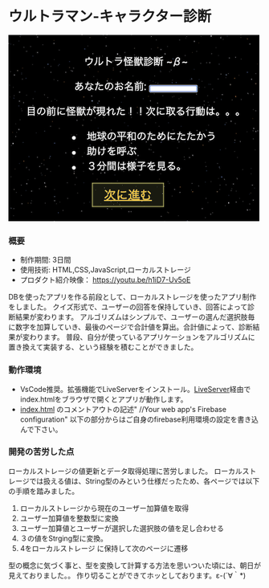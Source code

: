 # ウルトラマン-キャラクター診断

[![IMAGE ALT TEXT HERE](thumbnailImage.png)](https://youtu.be/zMny0sAbu0g)

### 概要
* 制作期間: 3日間
* 使用技術: HTML,CSS,JavaScript,ローカルストレージ 
* プロダクト紹介映像： https://youtu.be/h1iD7-Uv5oE  

DBを使ったアプリを作る前段として、ローカルストレージを使ったアプリ制作をしました。
クイズ形式で、ユーザーの回答を保持していき、回答によって診断結果が変わります。
アルゴリズムはシンプルで、ユーザーの選んだ選択肢毎に数字を加算していき、最後のページで合計値を算出。合計値によって、診断結果が変わります。
普段、自分が使っているアプリケーションをアルゴリズムに置き換えて実装する、という経験を積むことができました。

### 動作環境
* VsCode推奨。拡張機能でLiveServerをインストール。[LiveServer](https://marketplace.visualstudio.com/items?itemName=ritwickdey.LiveServer)経由でindex.htmlをブラウザで開くとアプリが動作します。
* [index.html](https://github.com/worldwideweb13/Tecmon/blob/106b97e0da5932f9f59b4c0ec6a3f0c7f43e6a79/index.html) のコメントアウトの記述" //Your web app's Firebase configuration" 以下の部分からはご自身のfirebase利用環境の設定を書き込んで下さい。

### 開発の苦労した点
ローカルストレージの値更新とデータ取得処理に苦労しました。
ローカルストレージでは扱える値は、String型のみという仕様だったため、各ページでは以下の手順を踏みました。
1. ローカルストレージから現在のユーザー加算値を取得
2. ユーザー加算値を整数型に変換
3. ユーザー加算値とユーザーが選択した選択肢の値を足し合わせる
4. ３の値をStrging型に変換。
5. 4をローカルストレージ に保持して次のページに遷移

型の概念に気づく事と、型を変換して計算する方法を思いついた頃には、朝日が見えておりました。。
作り切ることができてホッとしております。ε-(´∀｀*)



